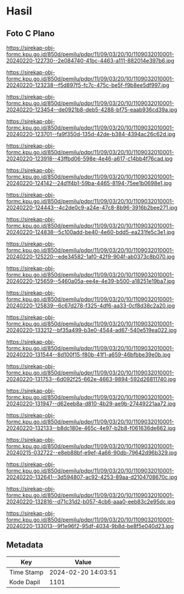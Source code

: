 # Hasil

## Foto C Plano

https://sirekap-obj-formc.kpu.go.id/850d/pemilu/pdpr/11/09/03/20/10/1109032010001-20240220-122730--2e084740-41bc-4463-a111-882014e397b6.jpg

https://sirekap-obj-formc.kpu.go.id/850d/pemilu/pdpr/11/09/03/20/10/1109032010001-20240220-123238--f5d897f5-fc7c-475c-be5f-f9b8ee5df997.jpg

https://sirekap-obj-formc.kpu.go.id/850d/pemilu/pdpr/11/09/03/20/10/1109032010001-20240220-123454--de0921b8-deb5-4288-bf75-eaab936cd39a.jpg

https://sirekap-obj-formc.kpu.go.id/850d/pemilu/pdpr/11/09/03/20/10/1109032010001-20240220-123701--fa9f350d-135d-42de-b384-4394ac26c62d.jpg

https://sirekap-obj-formc.kpu.go.id/850d/pemilu/pdpr/11/09/03/20/10/1109032010001-20240220-123918--43ffbd06-598e-4e46-a617-c14bb4f76cad.jpg

https://sirekap-obj-formc.kpu.go.id/850d/pemilu/pdpr/11/09/03/20/10/1109032010001-20240220-124142--24d1f4b1-59ba-4465-8194-75ee1b0698e1.jpg

https://sirekap-obj-formc.kpu.go.id/850d/pemilu/pdpr/11/09/03/20/10/1109032010001-20240220-124443--4c2de0c9-a24e-47c8-8b96-3916b2bee271.jpg

https://sirekap-obj-formc.kpu.go.id/850d/pemilu/pdpr/11/09/03/20/10/1109032010001-20240220-124838--5c100add-be40-4e60-bdd5-ea231fe5c3e1.jpg

https://sirekap-obj-formc.kpu.go.id/850d/pemilu/pdpr/11/09/03/20/10/1109032010001-20240220-125220--ede34582-1af0-42f9-904f-ab0373c8b070.jpg

https://sirekap-obj-formc.kpu.go.id/850d/pemilu/pdpr/11/09/03/20/10/1109032010001-20240220-125659--5460a05a-ee4e-4e39-b500-a18251e19ba7.jpg

https://sirekap-obj-formc.kpu.go.id/850d/pemilu/pdpr/11/09/03/20/10/1109032010001-20240220-125839--6c67d278-f325-4df6-aa33-0cf8d38c2a20.jpg

https://sirekap-obj-formc.kpu.go.id/850d/pemilu/pdpr/11/09/03/20/10/1109032010001-20240220-133212--bf35a499-b3e0-4544-ad67-540e519ea022.jpg

https://sirekap-obj-formc.kpu.go.id/850d/pemilu/pdpr/11/09/03/20/10/1109032010001-20240220-131544--8d100f15-f80b-41f1-a659-46bfbbe39e0b.jpg

https://sirekap-obj-formc.kpu.go.id/850d/pemilu/pdpr/11/09/03/20/10/1109032010001-20240220-131753--6d092f25-662e-4663-9894-592d26811740.jpg

https://sirekap-obj-formc.kpu.go.id/850d/pemilu/pdpr/11/09/03/20/10/1109032010001-20240220-131947--d62eeb8a-d810-4b29-ae9b-27449221aa72.jpg

https://sirekap-obj-formc.kpu.go.id/850d/pemilu/pdpr/11/09/03/20/10/1109032010001-20240220-132133--b8dc180e-465c-4e97-b2b8-f061636de662.jpg

https://sirekap-obj-formc.kpu.go.id/850d/pemilu/pdpr/11/09/03/20/10/1109032010001-20240215-032722--e8eb88bf-e9ef-4a66-90db-79642d96b329.jpg

https://sirekap-obj-formc.kpu.go.id/850d/pemilu/pdpr/11/09/03/20/10/1109032010001-20240220-132641--3d594807-ac92-4253-89aa-d2104708670c.jpg

https://sirekap-obj-formc.kpu.go.id/850d/pemilu/pdpr/11/09/03/20/10/1109032010001-20240220-132816--d71c31d2-b057-4cb6-aaa0-eeb83c2e95dc.jpg

https://sirekap-obj-formc.kpu.go.id/850d/pemilu/pdpr/11/09/03/20/10/1109032010001-20240220-133013--9f1e96f2-95df-4034-9b8d-be8f5e040d23.jpg


## Metadata

| Key        | Value               |
| ---------- | ------------------- |
| Time Stamp | 2024-02-20 14:03:51 |
| Kode Dapil | 1101                |



